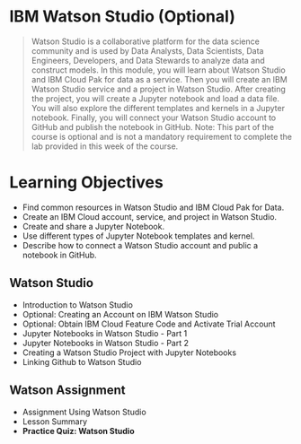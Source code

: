 # IBM Watson Studio (Optional)
> Watson Studio is a collaborative platform for the data science community and is used by Data Analysts, Data Scientists, Data Engineers, Developers, and Data Stewards to analyze data and construct models. In this module, you will learn about Watson Studio and IBM Cloud Pak for data as a service. Then you will create an IBM Watson Studio service and a project in Watson Studio. After creating the project, you will create a Jupyter notebook and load a data file. You will also explore the different templates and kernels in a Jupyter notebook. Finally, you will connect your Watson Studio account to GitHub and publish the notebook in GitHub. Note: This part of the course is optional and is not a mandatory requirement to complete the lab provided in this week of the course.
# Learning Objectives
- Find common resources in Watson Studio and IBM Cloud Pak for Data.
- Create an IBM Cloud account, service, and project in Watson Studio.
- Create and share a Jupyter Notebook.
- Use different types of Jupyter Notebook templates and kernel.
- Describe how to connect a Watson Studio account and public a notebook in GitHub.
## Watson Studio
- Introduction to Watson Studio
- Optional: Creating an Account on IBM Watson Studio
- Optional: Obtain IBM Cloud Feature Code and Activate Trial Account
- Jupyter Notebooks in Watson Studio - Part 1
- Jupyter Notebooks in Watson Studio - Part 2
- Creating a Watson Studio Project with Jupyter Notebooks
- Linking Github to Watson Studio
## Watson Assignment
- Assignment Using Watson Studio
- Lesson Summary
- **Practice Quiz: Watson Studio**
